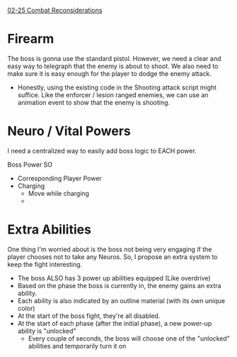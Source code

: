 [02-25 Combat Reconsiderations](<./02-25 Combat Reconsiderations.md>)

# Firearm

The boss is gonna use the standard pistol. However, we need a clear and easy way to telegraph that the enemy is about to shoot. We also need to make sure it is easy enough for the player to dodge the enemy attack.

- Honestly, using the existing code in the Shooting attack script might suffice. Like the enforcer / lesion ranged enemies, we can use an animation event to show that the enemy is shooting.

# Neuro / Vital Powers

I need a centralized way to easily add boss logic to EACH power.

Boss Power SO

- Corresponding Player Power
- Charging
	- Move while charging
	-

# Extra Abilities

One thing I'm worried about is the boss not being very engaging if the player chooses not to take any Neuros. So, I propose an extra system to keep the fight interesting.

- The boss ALSO has 3 power up abilities equipped (Like overdrive)
- Based on the phase the boss is currently in, the enemy gains an extra ability.
- Each ability is also indicated by an outline material (with its own unique color)
- At the start of the boss fight, they're all disabled.
- At the start of each phase (after the initial phase), a new power-up ability is "unlocked"
	- Every couple of seconds, the boss will choose one of the "unlocked" abilities and temporarily turn it on
